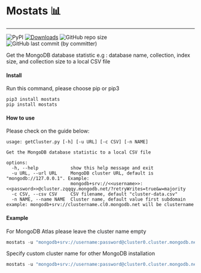# Mostats 📊

---

![PyPI](https://img.shields.io/pypi/v/mostats) [![Downloads](https://static.pepy.tech/personalized-badge/mostats?period=month&units=international_system&left_color=brightgreen&right_color=grey&left_text=Downloads)](https://pepy.tech/project/mostats) ![GitHub repo size](https://img.shields.io/github/repo-size/pix3lize/mostats) ![GitHub last commit (by committer)](https://img.shields.io/github/last-commit/pix3lize/mostats)

Get the MongoDB database statistic e.g : database name, collection, index size, and collection size to a local CSV file

#### Install

Run this command, please choose pip or pip3

```terminal
pip3 install mostats
pip install mostats
```

#### How to use

Please check on the guide below:

```terminal
usage: getCluster.py [-h] [-u URL] [-c CSV] [-n NAME]

Get the MongoDB database statistic to a local CSV file

options:
  -h, --help            show this help message and exit
  -u URL, --url URL     MongoDB cluster URL, default is "mongodb://127.0.0.1". Example:
                        mongodb+srv://<<username>>:<<password>>@cluster.zqqqy.mongodb.net/?retryWrites=true&w=majority
  -c CSV, --csv CSV     CSV filename, default "cluster-data.csv"
  -n NAME, --name NAME  Cluster name, default value first subdomain example: mongodb+srv://clustername.cl0.mongodb.net will be clustername
```

#### Example

For MongoDB Atlas please leave the cluster name empty

```python
mostats -u "mongodb+srv://username:password@cluster0.cluster.mongodb.net/?retryWrites=true&w=majority" -c "cluster-info.csv"
```

Specify custom cluster name for other MongoDB installation

```python
mostats -u "mongodb+srv://username:password@cluster0.cluster.mongodb.net/?retryWrites=true&w=majority" -c "cluster-info.csv"
```
